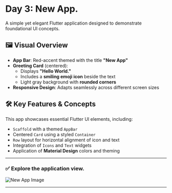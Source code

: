 # Day 3: New App.

A simple yet elegant Flutter application designed to demonstrate foundational UI concepts.

## 🖼️ Visual Overview

- **App Bar**: Red-accent themed with the title **"New App"**
- **Greeting Card** (centered):
  - Displays **"Hello World."**
  - Includes a **smiling emoji icon** beside the text
  - Light gray background with **rounded corners**
- **Responsive Design**: Adapts seamlessly across different screen sizes

## 🛠️ Key Features & Concepts

This app showcases essential Flutter UI elements, including:

- `Scaffold` with a themed `AppBar`
- Centered `Card` using a styled `Container`
- `Row` layout for horizontal alignment of icon and text
- Integration of `Icons` and `Text` widgets
- Application of **Material Design** colors and theming

---

### ✅ Explore the application view.

![New App Image](https://github.com/user-attachments/assets/f6d7a30c-0b89-4a84-b6de-2e1f2c4cc553)

---
